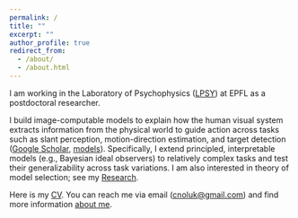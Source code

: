 ```yaml
---
permalink: /
title: ""
excerpt: ""
author_profile: true
redirect_from: 
  - /about/
  - /about.html
---
```


I am working in the Laboratory of Psychophysics ([LPSY](https://www.epfl.ch/labs/lpsy/)) at EPFL as a postdoctoral researcher.


I build image-computable models to explain how the human visual system extracts information from the physical world to guide action across tasks such as slant perception, motion-direction estimation, and target detection ([Google Scholar](https://scholar.google.com/citations?user=NwCzTz8AAAAJ&hl=tr&oi=ao), [models](https://github.com/CanOluk)). Specifically, I extend principled, interpretable models (e.g., Bayesian ideal observers) to relatively complex tasks and test their generalizability across task variations. I am also interested in theory of model selection; see my [Research](https://canoluk.github.io/research/).


Here is my [CV](http://canoluk.github.io/files/CV_CanOluk.pdf). You can reach me via email (cnoluk@gmail.com) and find more information [about me](https://canoluk.github.io/about_me/).


